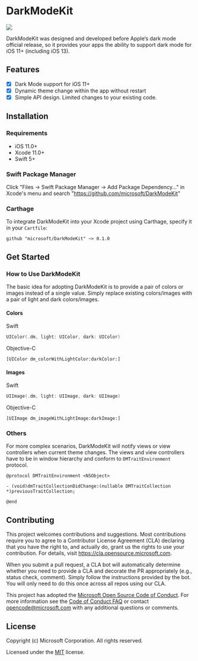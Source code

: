 # DarkModeKit

![](https://github.com/microsoft/DarkModeKit/workflows/CI/badge.svg)

DarkModeKit was designed and developed before Apple‘s dark mode official release, so it provides your apps the ability to support dark mode for iOS 11+ (including iOS 13).

## Features

- [x] Dark Mode support for iOS 11+
- [x] Dynamic theme change within the app without restart
- [x] Simple API design. Limited changes to your existing code.

## Installation

### Requirements

- iOS 11.0+
- Xcode 11.0+
- Swift 5+

### Swift Package Manager

Click "Files -> Swift Package Manager -> Add Package Dependency..." in Xcode's menu and search "https://github.com/microsoft/DarkModeKit"

### Carthage

To integrate DarkModeKit into your Xcode project using Carthage, specify it in your `Cartfile`:

```
github "microsoft/DarkModeKit" ~> 0.1.0
```

## Get Started

### How to Use DarkModeKit

The basic idea for adopting DarkModeKit is to provide a pair of colors or images instead of a single value. Simply replace existing colors/images with a pair of light and dark colors/images.

#### Colors

Swift
```swift
UIColor(.dm, light: UIColor, dark: UIColor)
```

Objective-C
```objc
[UIColor dm_colorWithLightColor:darkColor:]
```

#### Images

Swift
```swift
UIImage(.dm, light: UIImage, dark: UIImage)
```

Objective-C
```objc
[UIImage dm_imageWithLightImage:darkImage:]
```

### Others

For more complex scenarios, DarkModeKit will notify views or view controllers when current theme changes. The views and view controllers have to be in window hierarchy and conform to `DMTraitEnvironment` protocol.

```objc
@protocol DMTraitEnvironment <NSObject>

- (void)dmTraitCollectionDidChange:(nullable DMTraitCollection *)previousTraitCollection;

@end
```

## Contributing

This project welcomes contributions and suggestions. Most contributions require you to agree to a
Contributor License Agreement (CLA) declaring that you have the right to, and actually do, grant us
the rights to use your contribution. For details, visit https://cla.opensource.microsoft.com.

When you submit a pull request, a CLA bot will automatically determine whether you need to provide
a CLA and decorate the PR appropriately (e.g., status check, comment). Simply follow the instructions
provided by the bot. You will only need to do this once across all repos using our CLA.

This project has adopted the [Microsoft Open Source Code of Conduct](https://opensource.microsoft.com/codeofconduct/).
For more information see the [Code of Conduct FAQ](https://opensource.microsoft.com/codeofconduct/faq/) or
contact [opencode@microsoft.com](mailto:opencode@microsoft.com) with any additional questions or comments.

## License

Copyright (c) Microsoft Corporation. All rights reserved.

Licensed under the [MIT](LICENSE) license.
